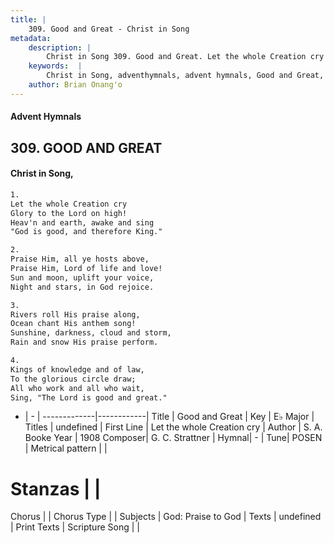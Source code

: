 ```yaml
---
title: |
    309. Good and Great - Christ in Song
metadata:
    description: |
        Christ in Song 309. Good and Great. Let the whole Creation cry Glory to the Lord on high! Heav'n and earth, awake and sing "God is good, and therefore King."
    keywords:  |
        Christ in Song, adventhymnals, advent hymnals, Good and Great, Let the whole Creation cry. 
    author: Brian Onang'o
---
```


#### Advent Hymnals
## 309. GOOD AND GREAT
####  Christ in Song,

```txt
1.
Let the whole Creation cry
Glory to the Lord on high!
Heav'n and earth, awake and sing
"God is good, and therefore King."

2.
Praise Him, all ye hosts above,
Praise Him, Lord of life and love!
Sun and moon, uplift your voice,
Night and stars, in God rejoice.

3.
Rivers roll His praise along,
Ocean chant His anthem song!
Sunshine, darkness, cloud and storm,
Rain and snow His praise perform.

4.
Kings of knowledge and of law,
To the glorious circle draw;
All who work and all who wait,
Sing, "The Lord is good and great."

```

- |   -  |
-------------|------------|
Title | Good and Great |
Key | E♭ Major |
Titles | undefined |
First Line | Let the whole Creation cry |
Author | S. A. Booke
Year | 1908
Composer| G. C. Strattner |
Hymnal|  - |
Tune| POSEN |
Metrical pattern | |
# Stanzas |  |
Chorus |  |
Chorus Type |  |
Subjects | God: Praise to God |
Texts | undefined |
Print Texts | 
Scripture Song |  |
    
